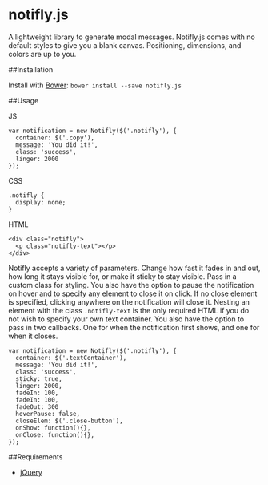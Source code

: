 notifly.js
==========

A lightweight library to generate modal messages. Notifly.js comes with no default styles to give you a blank canvas. Positioning, dimensions, and colors are up to you.

##Installation

Install with [Bower](http://bower.io): `bower install --save notifly.js`

##Usage

JS

    var notification = new Notifly($('.notifly'), { 
      container: $('.copy'),
      message: 'You did it!',
      class: 'success',
      linger: 2000
    });
      
CSS

    .notifly {
      display: none;
    }
    
HTML

    <div class="notifly">
      <p class="notifly-text"></p>
    </div>

Notifly accepts a variety of parameters. Change how fast it fades in and out, how long it stays visible for, or make it sticky to stay visible. Pass in a custom class for styling. You also have the option to pause the notification on hover and to specify any element to close it on click. If no close element is specified, clicking anywhere on the notification will close it. Nesting an element with the class `.notifly-text` is the only required HTML if you do not wish to specify your own text container. You also have the option to pass in two callbacks. One for when the notification first shows, and one for when it closes.

    var notification = new Notifly($('.notifly'), { 
      container: $('.textContainer'),
      message: 'You did it!',
      class: 'success',
      sticky: true,
      linger: 2000,
      fadeIn: 100,
      fadeIn: 100,
      fadeOut: 300
      hoverPause: false,
      closeElem: $('.close-button'),
      onShow: function(){},
      onClose: function(){},
    });
      
##Requirements

- [jQuery](http://jquery.com/)
